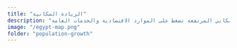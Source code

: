 ```yaml
--- 
title: "الزيادة السكانية" 
description: "معدلات النمو السكاني المرتفعة تضغط على الموارد الاقتصادية والخدمات العامة." 
image: "/egypt-map.png" 
folder: "population-growth" 
--- 
```

